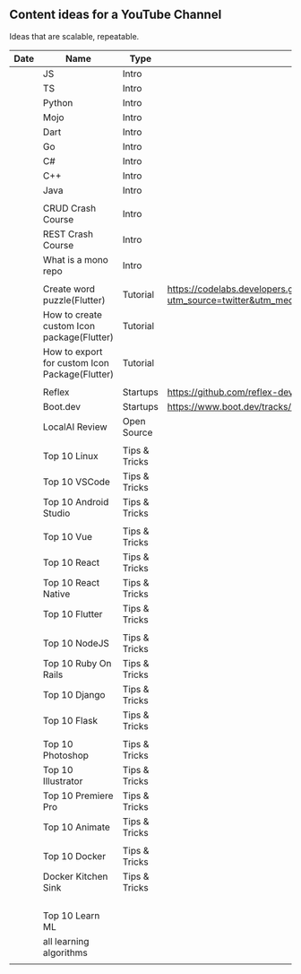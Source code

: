 ## Content ideas for a YouTube Channel

Ideas that are scalable, repeatable.

| Date | Name                                           | Type          | Url                                                                                                                                        |
| ---- | ---------------------------------------------- | ------------- | ------------------------------------------------------------------------------------------------------------------------------------------ |
|      | JS                                             | Intro         |                                                                                                                                            |
|      | TS                                             | Intro         |                                                                                                                                            |
|      | Python                                         | Intro         |                                                                                                                                            |
|      | Mojo                                           | Intro         |                                                                                                                                            |
|      | Dart                                           | Intro         |                                                                                                                                            |
|      | Go                                             | Intro         |                                                                                                                                            |
|      | C#                                             | Intro         |                                                                                                                                            |
|      | C++                                            | Intro         |                                                                                                                                            |
|      | Java                                           | Intro         |                                                                                                                                            |
|      |                                                |               |                                                                                                                                            |
|      | CRUD Crash Course                              | Intro         |                                                                                                                                            |
|      | REST Crash Course                              | Intro         |                                                                                                                                            |
|      | What is a mono repo                            | Intro         |                                                                                                                                            |
|      |                                                |               |                                                                                                                                            |
|      | Create word puzzle(Flutter)                    | Tutorial      | https://codelabs.developers.google.com/codelabs/flutter-word-puzzle?utm_source=twitter&utm_medium=organicsocial&utm_campaign&utm_content#2 |
|      | How to create custom Icon package(Flutter)     | Tutorial      |                                                                                                                                            |
|      | How to export for custom Icon Package(Flutter) | Tutorial      |                                                                                                                                            |
|      |                                                |               |                                                                                                                                            |
|      | Reflex                                         | Startups      | https://github.com/reflex-dev/reflex                                                                                                       |
|      | Boot.dev                                       | Startups      | https://www.boot.dev/tracks/backend                                                                                                        |
|      | LocalAI Review                                 | Open Source   |                                                                                                                                            |
|      |                                                |               |                                                                                                                                            |
|      | Top 10 Linux                                   | Tips & Tricks |                                                                                                                                            |
|      | Top 10 VSCode                                  | Tips & Tricks |                                                                                                                                            |
|      | Top 10 Android Studio                          | Tips & Tricks |                                                                                                                                            |
|      |                                                |               |                                                                                                                                            |
|      | Top 10 Vue                                     | Tips & Tricks |                                                                                                                                            |
|      | Top 10 React                                   | Tips & Tricks |                                                                                                                                            |
|      | Top 10 React Native                            | Tips & Tricks |                                                                                                                                            |
|      | Top 10 Flutter                                 | Tips & Tricks |                                                                                                                                            |
|      |                                                |               |                                                                                                                                            |
|      | Top 10 NodeJS                                  | Tips & Tricks |                                                                                                                                            |
|      | Top 10 Ruby On Rails                           | Tips & Tricks |                                                                                                                                            |
|      | Top 10 Django                                  | Tips & Tricks |                                                                                                                                            |
|      | Top 10 Flask                                   | Tips & Tricks |                                                                                                                                            |
|      |                                                |               |                                                                                                                                            |
|      | Top 10 Photoshop                               | Tips & Tricks |                                                                                                                                            |
|      | Top 10 Illustrator                             | Tips & Tricks |                                                                                                                                            |
|      | Top 10 Premiere Pro                            | Tips & Tricks |                                                                                                                                            |
|      | Top 10 Animate                                 | Tips & Tricks |                                                                                                                                            |
|      |                                                |               |                                                                                                                                            |
|      | Top 10 Docker                                  | Tips & Tricks |                                                                                                                                            |
|      | Docker Kitchen Sink                            | Tips & Tricks |                                                                                                                                            |
|      |                                                |               |                                                                                                                                            |
|      |                                                |               |                                                                                                                                            |
|      |                                                |               |                                                                                                                                            |
|      |                                                |               |                                                                                                                                            |
|      | Top 10 Learn ML                                |               |                                                                                                                                            |
|      | all learning algorithms                        |               |                                                                                                                                            |
|      |                                                |               |                                                                                                                                            |
